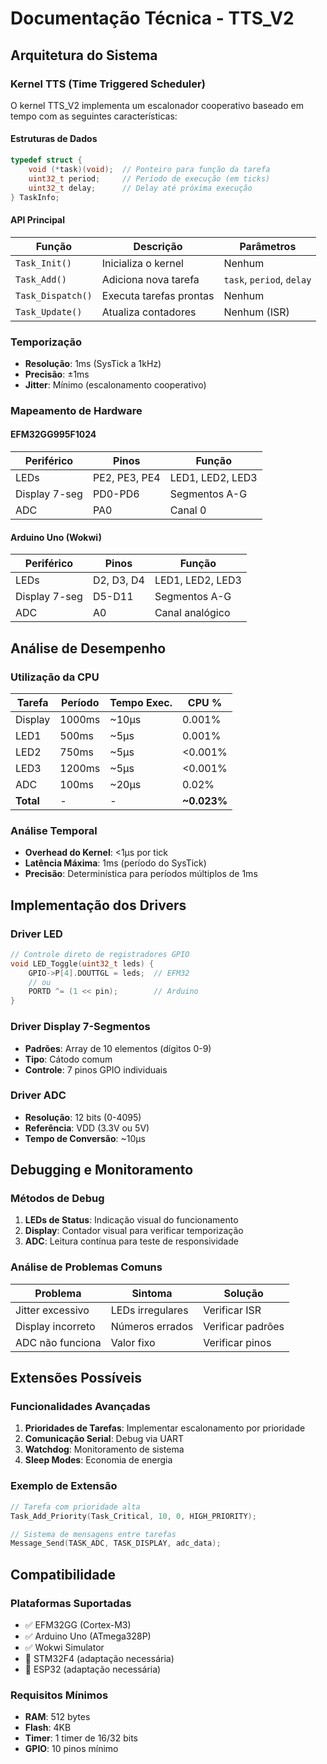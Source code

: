 # Documentação Técnica - TTS_V2

## Arquitetura do Sistema

### Kernel TTS (Time Triggered Scheduler)

O kernel TTS_V2 implementa um escalonador cooperativo baseado em tempo com as seguintes características:

#### Estruturas de Dados

```c
typedef struct {
    void (*task)(void);  // Ponteiro para função da tarefa
    uint32_t period;     // Período de execução (em ticks)
    uint32_t delay;      // Delay até próxima execução
} TaskInfo;
```

#### API Principal

| Função | Descrição | Parâmetros |
|--------|-----------|------------|
| `Task_Init()` | Inicializa o kernel | Nenhum |
| `Task_Add()` | Adiciona nova tarefa | `task`, `period`, `delay` |
| `Task_Dispatch()` | Executa tarefas prontas | Nenhum |
| `Task_Update()` | Atualiza contadores | Nenhum (ISR) |

### Temporização

- **Resolução**: 1ms (SysTick a 1kHz)
- **Precisão**: ±1ms
- **Jitter**: Mínimo (escalonamento cooperativo)

### Mapeamento de Hardware

#### EFM32GG995F1024

| Periférico | Pinos | Função |
|------------|-------|--------|
| LEDs | PE2, PE3, PE4 | LED1, LED2, LED3 |
| Display 7-seg | PD0-PD6 | Segmentos A-G |
| ADC | PA0 | Canal 0 |

#### Arduino Uno (Wokwi)

| Periférico | Pinos | Função |
|------------|-------|--------|
| LEDs | D2, D3, D4 | LED1, LED2, LED3 |
| Display 7-seg | D5-D11 | Segmentos A-G |
| ADC | A0 | Canal analógico |

## Análise de Desempenho

### Utilização da CPU

| Tarefa | Período | Tempo Exec. | CPU % |
|--------|---------|-------------|-------|
| Display | 1000ms | ~10µs | 0.001% |
| LED1 | 500ms | ~5µs | 0.001% |
| LED2 | 750ms | ~5µs | <0.001% |
| LED3 | 1200ms | ~5µs | <0.001% |
| ADC | 100ms | ~20µs | 0.02% |
| **Total** | - | - | **~0.023%** |

### Análise Temporal

- **Overhead do Kernel**: <1µs por tick
- **Latência Máxima**: 1ms (período do SysTick)
- **Precisão**: Determinística para períodos múltiplos de 1ms

## Implementação dos Drivers

### Driver LED

```c
// Controle direto de registradores GPIO
void LED_Toggle(uint32_t leds) {
    GPIO->P[4].DOUTTGL = leds;  // EFM32
    // ou
    PORTD ^= (1 << pin);        // Arduino
}
```

### Driver Display 7-Segmentos

- **Padrões**: Array de 10 elementos (dígitos 0-9)
- **Tipo**: Cátodo comum
- **Controle**: 7 pinos GPIO individuais

### Driver ADC

- **Resolução**: 12 bits (0-4095)
- **Referência**: VDD (3.3V ou 5V)
- **Tempo de Conversão**: ~10µs

## Debugging e Monitoramento

### Métodos de Debug

1. **LEDs de Status**: Indicação visual do funcionamento
2. **Display**: Contador visual para verificar temporização
3. **ADC**: Leitura contínua para teste de responsividade

### Análise de Problemas Comuns

| Problema | Sintoma | Solução |
|----------|---------|---------|
| Jitter excessivo | LEDs irregulares | Verificar ISR |
| Display incorreto | Números errados | Verificar padrões |
| ADC não funciona | Valor fixo | Verificar pinos |

## Extensões Possíveis

### Funcionalidades Avançadas

1. **Prioridades de Tarefas**: Implementar escalonamento por prioridade
2. **Comunicação Serial**: Debug via UART
3. **Watchdog**: Monitoramento de sistema
4. **Sleep Modes**: Economia de energia

### Exemplo de Extensão

```c
// Tarefa com prioridade alta
Task_Add_Priority(Task_Critical, 10, 0, HIGH_PRIORITY);

// Sistema de mensagens entre tarefas
Message_Send(TASK_ADC, TASK_DISPLAY, adc_data);
```

## Compatibilidade

### Plataformas Suportadas

- ✅ EFM32GG (Cortex-M3)
- ✅ Arduino Uno (ATmega328P)
- ✅ Wokwi Simulator
- 🔄 STM32F4 (adaptação necessária)
- 🔄 ESP32 (adaptação necessária)

### Requisitos Mínimos

- **RAM**: 512 bytes
- **Flash**: 4KB
- **Timer**: 1 timer de 16/32 bits
- **GPIO**: 10 pinos mínimo
